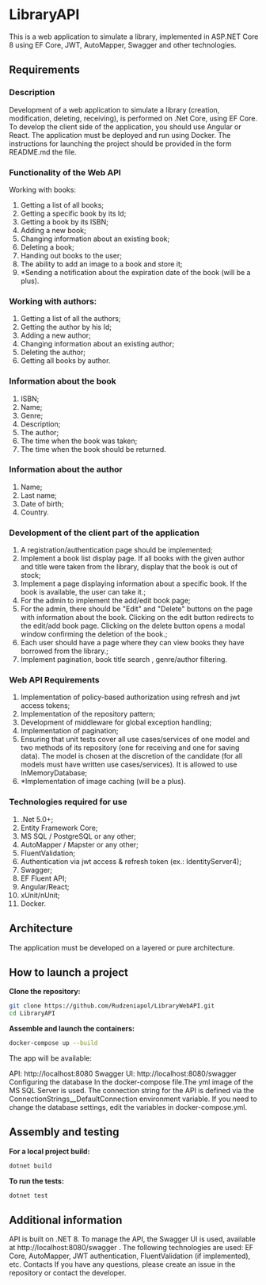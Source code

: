 # LibraryAPI

This is a web application to simulate a library, implemented in ASP.NET Core 8 using EF Core, JWT, AutoMapper, Swagger and other technologies.

## Requirements

### Description 
Development of a web application to simulate a library (creation, modification, deleting, receiving), is performed on .Net Core, using EF Core. To develop the client side of the application, you should use Angular or React. The application must be deployed and run using Docker. The instructions for launching the project should be provided in the form README.md the file. 
### Functionality of the Web API
Working with books: 
1. Getting a list of all books; 
2. Getting a specific book by its Id; 
3. Getting a book by its ISBN; 
4. Adding a new book; 
5. Changing information about an existing book; 
6. Deleting a book; 
7. Handing out books to the user; 
8. The ability to add an image to a book and store it; 
9. *Sending a notification about the expiration date of the book (will be a plus). 
### Working with authors: 
1. Getting a list of all the authors; 
2. Getting the author by his Id; 
3. Adding a new author; 
4. Changing information about an existing author; 
5. Deleting the author; 
6. Getting all books by author. 
### Information about the book 
1. ISBN; 
2. Name; 
3. Genre; 
4. Description;
5. The author; 
6. The time when the book was taken; 
7. The time when the book should be returned. 
### Information about the author 
1. Name; 
2. Last name; 
3. Date of birth; 
4. Country. 
### Development of the client part of the application 
1. A registration/authentication page should be implemented;  
2. Implement a book list display page. If all books with the given author and title were taken from the library, display that the book is out of stock; 
3. Implement a page displaying information about a specific book. 
If the book is available, the user can take it.; 
4. For the admin to implement the add/edit book page; 
5. For the admin, there should be "Edit" and "Delete" buttons on the page with information about the book. Clicking on the edit button redirects to the edit/add book page. Clicking on the delete button opens a modal window confirming the deletion of the book.; 
6. Each user should have a page where they can view books they have borrowed from the library.; 
7. Implement pagination, book title search , genre/author filtering. 
### Web API Requirements 
1. Implementation of policy-based authorization using refresh and jwt 
access tokens; 
2. Implementation of the repository pattern; 
3. Development of middleware for global exception handling;
4. Implementation of pagination; 
5. Ensuring that unit tests cover all use cases/services of one model and two methods of its repository (one for receiving and one for saving data). The model is chosen at the discretion of the candidate (for all models must have written use cases/services). It is allowed
to use InMemoryDatabase; 
6. *Implementation of image caching (will be a plus). 
### Technologies required for use 
1. .Net 5.0+; 
2. Entity Framework Core; 
3. MS SQL / PostgreSQL or any other; 
4. AutoMapper / Mapster or any other; 
5. FluentValidation; 
6. Authentication via jwt access & refresh token (ex.: IdentityServer4); 
7. Swagger; 
8. EF Fluent API; 
9. Angular/React; 
10. xUnit/nUnit; 
11.  Docker. 
## Architecture 
The application must be developed on a layered or pure architecture.

## How to launch a project

**Clone the repository:**

   ```bash
   git clone https://github.com/Rudzeniapol/LibraryWebAPI.git
   cd LibraryAPI
   ```
**Assemble and launch the containers:**

```bash
docker-compose up --build
```
The app will be available:

API: http://localhost:8080
Swagger UI: http://localhost:8080/swagger
Configuring the database
In the docker-compose file.The yml image of the MS SQL Server is used. The connection string for the API is defined via the ConnectionStrings__DefaultConnection environment variable.
If you need to change the database settings, edit the variables in docker-compose.yml.

## Assembly and testing
**For a local project build:**

```bash
dotnet build
```
**To run the tests:**

```bash
dotnet test
```
## Additional information
API is built on .NET 8.
To manage the API, the Swagger UI is used, available at http://localhost:8080/swagger .
The following technologies are used: EF Core, AutoMapper, JWT authentication, FluentValidation (if implemented), etc.
Contacts
If you have any questions, please create an issue in the repository or contact the developer.